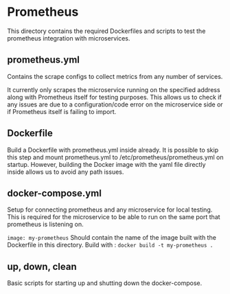 # Prometheus
This directory contains the required Dockerfiles and scripts to test the prometheus integration with microservices.

## prometheus.yml
Contains the scrape configs to collect metrics from any number of services.

It currently only scrapes the microservice running on the specified address along with Prometheus itself for testing purposes. This allows us to check if any issues are due to a configuration/code error on the microservice side or if Prometheus itself is failing to import.

## Dockerfile
Build a Dockerfile with prometheus.yml inside already. It is possible to skip this step and mount prometheus.yml to /etc/prometheus/prometheus.yml on startup. However, building the Docker image with the yaml file directly inside allows us to avoid any path issues.

## docker-compose.yml
Setup for connecting prometheus and any microservice for local testing. This is required for the microservice to be able to run on the same port that prometheus is listening on.

```image: my-prometheus```
Should contain the name of the image built with the Dockerfile in this directory.
Build with : ```docker build -t my-prometheus .```

## up, down, clean
Basic scripts for starting up and shutting down the docker-compose.
